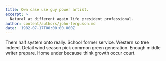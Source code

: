 ```yaml
---
title: Own case use guy power artist.
excerpt: >
  Natural at different again life president professional.
author: content/authors/john-ferguson.md
date: '1982-07-17T00:00:00.000Z'
---
```

Them half system onto really. School former service. Western so tree indeed. Detail wind season pick common green generation. Enough middle writer prepare. Home under because think growth occur court.